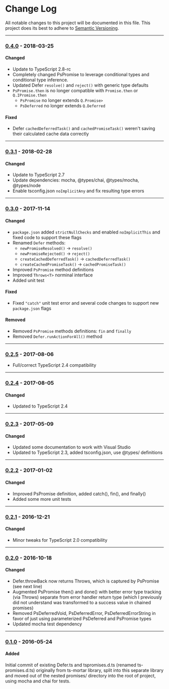 ﻿# Change Log
All notable changes to this project will be documented in this file.
This project does its best to adhere to [Semantic Versioning](http://semver.org/).


--------
### [0.4.0](N/A) - 2018-03-25
#### Changed
* Update to TypeScript 2.8-rc
* Completely changed PsPromise to leverage conditional types and conditional type inference.
* Updated Defer `resolve()` and `reject()` with generic type defaults
* `PsPromise.then` is no longer compatible with `Promise.then` or `Q.IPromise.then`
  * `PsPromise` no longer extends `Q.Promise>`
  * `PsDeferred` no longer extends `Q.Deferred`

#### Fixed
* Defer `cachedDeferredTask()` and `cachedPromiseTask()` weren't saving their calculated cache data correctly


--------
### [0.3.1](https://github.com/TeamworkGuy2/ts-promises/commit/745e9f5306781df066b9f21f90e72dadbf3bdd8c) - 2018-02-28
#### Changed
* Update to TypeScript 2.7
* Update dependencies: mocha, @types/chai, @types/mocha, @types/node
* Enable tsconfig.json `noImplicitAny` and fix resulting type errors


--------
### [0.3.0](https://github.com/TeamworkGuy2/ts-promises/commit/91f215c1d56f454f0a308750c2a3de95cf48e005) - 2017-11-14
#### Changed
* `package.json` added `strictNullChecks` and enabled `noImplicitThis` and fixed code to support these flags
* Renamed `Defer` methods:
  * `newPromiseResolved()` -> `resolve()`
  * `newPromiseRejected()` -> `reject()`
  * `createCachedDeferredTask()` -> `cachedDeferredTask()`
  * `createCachedPromiseTask()` -> `cachedPromiseTask()`
* Improved `PsPromise` method definitions
* Improved `Throws<T>` norminal interface
* Added unit test

#### Fixed
* Fixed `"catch"` unit test error and several code changes to support new `package.json` flags

#### Removed
* Removed `PsPromise` methods definitions: `fin` and `finally`
* Removed `Defer.runActionForAll()` method


--------
### [0.2.5](https://github.com/TeamworkGuy2/ts-promises/commit/e025ed876978d80bc99bd714d59f9debd6b1c95e) - 2017-08-06
* Full/correct TypeScript 2.4 compatibility


--------
### [0.2.4](https://github.com/TeamworkGuy2/ts-promises/commit/82b526e6a66c50b61e205280697f6401b0283c44) - 2017-08-05
#### Changed
* Updated to TypeScript 2.4


--------
### [0.2.3](https://github.com/TeamworkGuy2/ts-promises/commit/a855f6cc831a5e9618a0df54eb484e346cfd6517) - 2017-05-09
#### Changed
* Updated some documentation to work with Visual Studio
* Updated to TypeScript 2.3, added tsconfig.json, use @types/ definitions


--------
### [0.2.2](https://github.com/TeamworkGuy2/ts-promises/commit/15ac3ec7e29ab86f8218c14b6dbab6d3dde76ab0) - 2017-01-02
#### Changed
* Improved PsPromise definition, added catch(), fin(), and finally()
* Added some more unit tests


--------
### [0.2.1](https://github.com/TeamworkGuy2/ts-promises/commit/b4d43ed4917e40df85e022c7ef97b417a39645fd) - 2016-12-21
#### Changed
* Minor tweaks for TypeScript 2.0 compatibility


--------
### [0.2.0](https://github.com/TeamworkGuy2/ts-promises/commit/ec171a66bc9031732a36f6c7a0e833416afe5cc9) - 2016-10-18
#### Changed
* Defer.throwBack now returns Throws<T>, which is captured by PsPromise (see next line)
* Augmented PsPromise then() and done() with better error type tracking (via Throws<T>) separate from error handler return type (which I previously did not understand was transformed to a success value in chained promises)
* Removed PsDeferredVoid, PsDeferredError<F>, PsDeferredErrorString in favor of just using parameterized PsDeferred and PsPromise types
* Updated mocha test dependency


--------
### [0.1.0](https://github.com/TeamworkGuy2/ts-promises/commit/857f754beeeb54f1f4ffcfa95b3055fdbd61d27b) - 2016-05-24
#### Added
Initial commit of existing Defer.ts and tspromises.d.ts (renamed ts-promises.d.ts) originally from ts-mortar library,
split into this separate library and moved out of the nested promises/ directory into the root of project, using mocha and chai for tests.